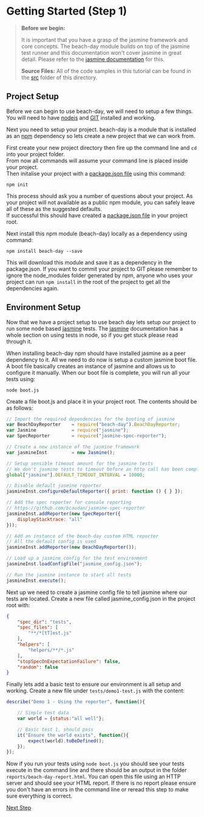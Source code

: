 # Getting Started (Step 1)

> **Before we begin:** 
> 
> It is important that you have a grasp of the jasmine framework and core concepts.
> The beach-day module builds on top of the jasmine test runner and this documentation won't cover jasmine in great detail. 
> Please refer to the [jasmine documentation](http://jasmine.github.io/edge/introduction.html) for this.
> 
> **Source Files:**
> All of the code samples in this tutorial can be found in the [src](src) folder of this directory. 

## Project Setup
Before we can begin to use beach-day, we will need to setup a few things.
You will need to have [nodejs](https://nodejs.org/en/) and [GIT](https://git-scm.com/) installed and working.

Next you need to setup your project. beach-day is a module that is installed as an [npm](https://www.npmjs.com/) dependency so lets create a new project that we can work from.

First create your new project directory then fire up the command line and `cd` into your project folder.  
From now all commands will assume your command line is placed inside your project.  
Then initalise your project with a [package.json file](https://docs.npmjs.com/getting-started/using-a-package.json) using this command:  
```
npm init
```

This process should ask you a number of questions about your project. As your project will not available as a public npm module, you can safely leave all of these as the suggested defaults.  
If successful this should have created a [package.json file](https://docs.npmjs.com/getting-started/using-a-package.json) in your project root.
  
  
Next install this npm module (beach-day) locally as a dependency using command:  

```
npm install beach-day --save
```
This will download this module and save it as a dependency in the package.json. If you want to commit your project to GIT please remember to ignore the node_modules folder generated by npm, anyone who uses your project can run `npm install` in the root of the project to get all the dependencies again.

## Environment Setup


Now that we have a project setup to use beach day lets setup our project to run some node based [jasmine](http://jasmine.github.io/edge/introduction.html) tests.
The [jasmine](http://jasmine.github.io/edge/node.html) documentation has a whole section on using tests in node, so if you get stuck please read through it.

When installing beach-day npm should have installed jasmine as a peer dependency to it. All we need to do now is setup a custom jasmine boot file. 
A boot file basically creates an instance of jasmine and allows us to configure it manually.
When our boot file is complete, you will run all your tests using:
```
node boot.js
```

Create a file boot.js and place it in your project root. The contents should be as follows:
``` javascript
// Import the required dependencies for the booting of jasmine
var BeachDayReporter    = require("beach-day").BeachDayReporter;
var Jasmine             = require("jasmine");
var SpecReporter        = require("jasmine-spec-reporter");

// Create a new instance of the jasmine framework
var jasmineInst         = new Jasmine();

// Setup sensible timeout amount for the jasmine tests
// We don't jasmine tests to timeout before an http call has been completed
global["jasmine"].DEFAULT_TIMEOUT_INTERVAL = 10000;

// Disable default jasmine reporter
jasmineInst.configureDefaultReporter({ print: function () { } });

// Add the spec reporter for console reporting
// https://github.com/bcaudan/jasmine-spec-reporter
jasmineInst.addReporter(new SpecReporter({
    displayStacktrace: "all"
}));

// Add an instance of the beach-day custom HTML reporter
// All the default config is used
jasmineInst.addReporter(new BeachDayReporter());

// Load up a jasmine config for the test environment
jasmineInst.loadConfigFile("jasmine_config.json");

// Run the jasmine instance to start all tests
jasmineInst.execute();
```


Next up we need to create a jasmine config file to tell jasmine where our tests are located. Create a new file called jasmine_config.json in the project root with:

``` json
{
    "spec_dir": "tests",
    "spec_files": [
        "**/*[tT]est.js"
    ],
    "helpers": [
        "helpers/**/*.js"
    ],
    "stopSpecOnExpectationFailure": false,
    "random": false
}
```

Finally lets add a basic test to ensure our environment is all setup and working. Create a new file under `tests/demo1-test.js` with the content:
```javascript
describe("Demo 1 - Using the reporter", function(){

    // Simple test data
    var world = {status:"all well"};

    // Basic test 1, should pass
    it("Ensure the world exists", function(){
        expect(world).toBeDefined();
    });
});
```

Now if you run your tests using `node boot.js` you should see your tests execute in the command line and there should be an output in the folder `reports/beach-day-report.html`. You can open this file using an HTTP server and should see your HTML report.
If there is no report please ensure you don't have an errors in the command line or reread this step to make sure everything is correct.

[Next Step](step2.md)